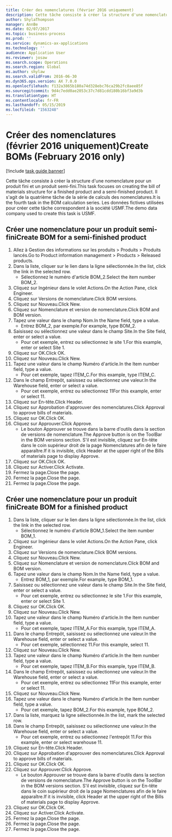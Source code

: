 ```yaml
---
title: Créer des nomenclatures (février 2016 uniquement)
description: Cette tâche consiste à créer la structure d'une nomenclature pour un produit fini et un produit semi-fini.
author: ShylaThompson
manager: AnnBe
ms.date: 02/07/2017
ms.topic: business-process
ms.prod: ''
ms.service: dynamics-ax-applications
ms.technology: ''
audience: Application User
ms.reviewer: josaw
ms.search.scope: Operations
ms.search.region: Global
ms.author: shylaw
ms.search.validFrom: 2016-06-30
ms.dyn365.ops.version: AX 7.0.0
ms.openlocfilehash: f132a3865b180a74d328ebc76ca29b2fc8aee85f
ms.sourcegitcommit: 9d4c7edd0ae2053c37c7d81cdd180b16bf3a9d3b
ms.translationtype: HT
ms.contentlocale: fr-FR
ms.lasthandoff: 05/15/2019
ms.locfileid: "1563248"
---
```

# <a name="create-boms-february-2016-only"></a><span data-ttu-id="be518-103">Créer des nomenclatures (février 2016 uniquement)</span><span class="sxs-lookup"><span data-stu-id="be518-103">Create BOMs (February 2016 only)</span></span>

[!include [task guide banner](../../includes/task-guide-banner.md)]

<span data-ttu-id="be518-104">Cette tâche consiste à créer la structure d'une nomenclature pour un produit fini et un produit semi-fini.</span><span class="sxs-lookup"><span data-stu-id="be518-104">This task focuses on creating the bill of materials structure for a finished product and a semi-finished product.</span></span> <span data-ttu-id="be518-105">Il s'agit de la quatrième tâche de la série de calculs des nomenclatures.</span><span class="sxs-lookup"><span data-stu-id="be518-105">It is the fourth task in the BOM calculation series.</span></span> <span data-ttu-id="be518-106">Les données fictives utilisées pour créer cette tâche correspondent à la société USMF.</span><span class="sxs-lookup"><span data-stu-id="be518-106">The demo data company used to create this task is USMF.</span></span>


## <a name="create-bom-for-a-semi-finished-product"></a><span data-ttu-id="be518-107">Créer une nomenclature pour un produit semi-fini</span><span class="sxs-lookup"><span data-stu-id="be518-107">Create BOM for a semi-finished product</span></span>
1. <span data-ttu-id="be518-108">Allez à Gestion des informations sur les produits > Produits > Produits lancés.</span><span class="sxs-lookup"><span data-stu-id="be518-108">Go to Product information management > Products > Released products.</span></span>
2. <span data-ttu-id="be518-109">Dans la liste, cliquer sur le lien dans la ligne sélectionnée.</span><span class="sxs-lookup"><span data-stu-id="be518-109">In the list, click the link in the selected row.</span></span>
    * <span data-ttu-id="be518-110">Sélectionnez le numéro d'article BOM_2.</span><span class="sxs-lookup"><span data-stu-id="be518-110">Select the item number BOM_2.</span></span>  
3. <span data-ttu-id="be518-111">Cliquez sur Ingénieur dans le volet Actions.</span><span class="sxs-lookup"><span data-stu-id="be518-111">On the Action Pane, click Engineer.</span></span>
4. <span data-ttu-id="be518-112">Cliquez sur Versions de nomenclature.</span><span class="sxs-lookup"><span data-stu-id="be518-112">Click BOM versions.</span></span>
5. <span data-ttu-id="be518-113">Cliquez sur Nouveau.</span><span class="sxs-lookup"><span data-stu-id="be518-113">Click New.</span></span>
6. <span data-ttu-id="be518-114">Cliquez sur Nomenclature et version de nomenclature.</span><span class="sxs-lookup"><span data-stu-id="be518-114">Click BOM and BOM version.</span></span>
7. <span data-ttu-id="be518-115">Tapez une valeur dans le champ Nom.</span><span class="sxs-lookup"><span data-stu-id="be518-115">In the Name field, type a value.</span></span>
    * <span data-ttu-id="be518-116">Entrez BOM_2, par exemple.</span><span class="sxs-lookup"><span data-stu-id="be518-116">For example, type BOM_2.</span></span>  
8. <span data-ttu-id="be518-117">Saisissez ou sélectionnez une valeur dans le champ Site.</span><span class="sxs-lookup"><span data-stu-id="be518-117">In the Site field, enter or select a value.</span></span>
    * <span data-ttu-id="be518-118">Pour cet exemple, entrez ou sélectionnez le site 1.</span><span class="sxs-lookup"><span data-stu-id="be518-118">For this example, enter or select Site 1.</span></span>  
9. <span data-ttu-id="be518-119">Cliquez sur OK.</span><span class="sxs-lookup"><span data-stu-id="be518-119">Click OK.</span></span>
10. <span data-ttu-id="be518-120">Cliquez sur Nouveau.</span><span class="sxs-lookup"><span data-stu-id="be518-120">Click New.</span></span>
11. <span data-ttu-id="be518-121">Tapez une valeur dans le champ Numéro d'article.</span><span class="sxs-lookup"><span data-stu-id="be518-121">In the Item number field, type a value.</span></span>
    * <span data-ttu-id="be518-122">Pour cet exemple, tapez ITEM_C.</span><span class="sxs-lookup"><span data-stu-id="be518-122">For this example, type ITEM_C.</span></span>  
12. <span data-ttu-id="be518-123">Dans le champ Entrepôt, saisissez ou sélectionnez une valeur.</span><span class="sxs-lookup"><span data-stu-id="be518-123">In the Warehouse field, enter or select a value.</span></span>
    * <span data-ttu-id="be518-124">Pour cet exemple, entrez ou sélectionnez 11</span><span class="sxs-lookup"><span data-stu-id="be518-124">For this example, enter or select 11.</span></span>  
13. <span data-ttu-id="be518-125">Cliquez sur En-tête.</span><span class="sxs-lookup"><span data-stu-id="be518-125">Click Header.</span></span>
14. <span data-ttu-id="be518-126">Cliquez sur Approbation d'approuver des nomenclatures.</span><span class="sxs-lookup"><span data-stu-id="be518-126">Click Approval to approve bills of materials.</span></span>
15. <span data-ttu-id="be518-127">Cliquez sur OK.</span><span class="sxs-lookup"><span data-stu-id="be518-127">Click OK.</span></span>
16. <span data-ttu-id="be518-128">Cliquez sur Approuver.</span><span class="sxs-lookup"><span data-stu-id="be518-128">Click Approve.</span></span>
    * <span data-ttu-id="be518-129">Le bouton Approuver se trouve dans la barre d'outils dans la section de versions de nomenclature.</span><span class="sxs-lookup"><span data-stu-id="be518-129">The Approve button is on the ToolBar in the  BOM versions section.</span></span> <span data-ttu-id="be518-130">S'il est invisible, cliquez sur En-tête dans le coin supérieur droit de la page Nomenclatures afin de le faire apparaître.</span><span class="sxs-lookup"><span data-stu-id="be518-130">If it is invisible, click Header at the upper right of the Bills of materials page to display Approve.</span></span>  
17. <span data-ttu-id="be518-131">Cliquez sur OK.</span><span class="sxs-lookup"><span data-stu-id="be518-131">Click OK.</span></span>
18. <span data-ttu-id="be518-132">Cliquez sur Activer.</span><span class="sxs-lookup"><span data-stu-id="be518-132">Click Activate.</span></span>
19. <span data-ttu-id="be518-133">Fermez la page.</span><span class="sxs-lookup"><span data-stu-id="be518-133">Close the page.</span></span>
20. <span data-ttu-id="be518-134">Fermez la page.</span><span class="sxs-lookup"><span data-stu-id="be518-134">Close the page.</span></span>
21. <span data-ttu-id="be518-135">Fermez la page.</span><span class="sxs-lookup"><span data-stu-id="be518-135">Close the page.</span></span>

## <a name="create-bom-for-a-finished-product"></a><span data-ttu-id="be518-136">Créer une nomenclature pour un produit fini</span><span class="sxs-lookup"><span data-stu-id="be518-136">Create BOM for a finished product</span></span>
1. <span data-ttu-id="be518-137">Dans la liste, cliquer sur le lien dans la ligne sélectionnée.</span><span class="sxs-lookup"><span data-stu-id="be518-137">In the list, click the link in the selected row.</span></span>
    * <span data-ttu-id="be518-138">Sélectionnez le numéro d'article BOM_1.</span><span class="sxs-lookup"><span data-stu-id="be518-138">Select the item number BOM_1.</span></span>  
2. <span data-ttu-id="be518-139">Cliquez sur Ingénieur dans le volet Actions.</span><span class="sxs-lookup"><span data-stu-id="be518-139">On the Action Pane, click Engineer.</span></span>
3. <span data-ttu-id="be518-140">Cliquez sur Versions de nomenclature.</span><span class="sxs-lookup"><span data-stu-id="be518-140">Click BOM versions.</span></span>
4. <span data-ttu-id="be518-141">Cliquez sur Nouveau.</span><span class="sxs-lookup"><span data-stu-id="be518-141">Click New.</span></span>
5. <span data-ttu-id="be518-142">Cliquez sur Nomenclature et version de nomenclature.</span><span class="sxs-lookup"><span data-stu-id="be518-142">Click BOM and BOM version.</span></span>
6. <span data-ttu-id="be518-143">Tapez une valeur dans le champ Nom.</span><span class="sxs-lookup"><span data-stu-id="be518-143">In the Name field, type a value.</span></span>
    * <span data-ttu-id="be518-144">Entrez BOM_1, par exemple.</span><span class="sxs-lookup"><span data-stu-id="be518-144">For example, type BOM_1.</span></span>  
7. <span data-ttu-id="be518-145">Saisissez ou sélectionnez une valeur dans le champ Site.</span><span class="sxs-lookup"><span data-stu-id="be518-145">In the Site field, enter or select a value.</span></span>
    * <span data-ttu-id="be518-146">Pour cet exemple, entrez ou sélectionnez le site 1.</span><span class="sxs-lookup"><span data-stu-id="be518-146">For this example, enter or select Site 1.</span></span>  
8. <span data-ttu-id="be518-147">Cliquez sur OK.</span><span class="sxs-lookup"><span data-stu-id="be518-147">Click OK.</span></span>
9. <span data-ttu-id="be518-148">Cliquez sur Nouveau.</span><span class="sxs-lookup"><span data-stu-id="be518-148">Click New.</span></span>
10. <span data-ttu-id="be518-149">Tapez une valeur dans le champ Numéro d'article.</span><span class="sxs-lookup"><span data-stu-id="be518-149">In the Item number field, type a value.</span></span>
    * <span data-ttu-id="be518-150">Pour cet exemple, tapez ITEM_A.</span><span class="sxs-lookup"><span data-stu-id="be518-150">For this example, type ITEM_A.</span></span>  
11. <span data-ttu-id="be518-151">Dans le champ Entrepôt, saisissez ou sélectionnez une valeur.</span><span class="sxs-lookup"><span data-stu-id="be518-151">In the Warehouse field, enter or select a value.</span></span>
    * <span data-ttu-id="be518-152">Pour cet exemple, sélectionnez 11.</span><span class="sxs-lookup"><span data-stu-id="be518-152">For this example, select 11.</span></span>  
12. <span data-ttu-id="be518-153">Cliquez sur Nouveau.</span><span class="sxs-lookup"><span data-stu-id="be518-153">Click New.</span></span>
13. <span data-ttu-id="be518-154">Tapez une valeur dans le champ Numéro d'article.</span><span class="sxs-lookup"><span data-stu-id="be518-154">In the Item number field, type a value.</span></span>
    * <span data-ttu-id="be518-155">Pour cet exemple, tapez ITEM_B.</span><span class="sxs-lookup"><span data-stu-id="be518-155">For this example, type ITEM_B.</span></span>  
14. <span data-ttu-id="be518-156">Dans le champ Entrepôt, saisissez ou sélectionnez une valeur.</span><span class="sxs-lookup"><span data-stu-id="be518-156">In the Warehouse field, enter or select a value.</span></span>
    * <span data-ttu-id="be518-157">Pour cet exemple, entrez ou sélectionnez 11</span><span class="sxs-lookup"><span data-stu-id="be518-157">For this example, enter or select 11.</span></span>  
15. <span data-ttu-id="be518-158">Cliquez sur Nouveau.</span><span class="sxs-lookup"><span data-stu-id="be518-158">Click New.</span></span>
16. <span data-ttu-id="be518-159">Tapez une valeur dans le champ Numéro d'article.</span><span class="sxs-lookup"><span data-stu-id="be518-159">In the Item number field, type a value.</span></span>
    * <span data-ttu-id="be518-160">Pour cet exemple, tapez BOM_2.</span><span class="sxs-lookup"><span data-stu-id="be518-160">For this example, type BOM_2.</span></span>  
17. <span data-ttu-id="be518-161">Dans la liste, marquez la ligne sélectionnée.</span><span class="sxs-lookup"><span data-stu-id="be518-161">In the list, mark the selected row.</span></span>
18. <span data-ttu-id="be518-162">Dans le champ Entrepôt, saisissez ou sélectionnez une valeur.</span><span class="sxs-lookup"><span data-stu-id="be518-162">In the Warehouse field, enter or select a value.</span></span>
    * <span data-ttu-id="be518-163">Pour cet exemple, entrez ou sélectionnez l'entrepôt 11.</span><span class="sxs-lookup"><span data-stu-id="be518-163">For this example, enter or select warehouse 11.</span></span>  
19. <span data-ttu-id="be518-164">Cliquez sur En-tête.</span><span class="sxs-lookup"><span data-stu-id="be518-164">Click Header.</span></span>
20. <span data-ttu-id="be518-165">Cliquez sur Approbation d'approuver des nomenclatures.</span><span class="sxs-lookup"><span data-stu-id="be518-165">Click Approval to approve bills of materials.</span></span>
21. <span data-ttu-id="be518-166">Cliquez sur OK.</span><span class="sxs-lookup"><span data-stu-id="be518-166">Click OK.</span></span>
22. <span data-ttu-id="be518-167">Cliquez sur Approuver.</span><span class="sxs-lookup"><span data-stu-id="be518-167">Click Approve.</span></span>
    * <span data-ttu-id="be518-168">Le bouton Approuver se trouve dans la barre d'outils dans la section de versions de nomenclature.</span><span class="sxs-lookup"><span data-stu-id="be518-168">The Approve button is on the ToolBar in the  BOM versions section.</span></span> <span data-ttu-id="be518-169">S'il est invisible, cliquez sur En-tête dans le coin supérieur droit de la page Nomenclatures afin de le faire apparaître.</span><span class="sxs-lookup"><span data-stu-id="be518-169">If it is invisible, click Header at the upper right of the Bills of materials page to display Approve.</span></span>  
23. <span data-ttu-id="be518-170">Cliquez sur OK.</span><span class="sxs-lookup"><span data-stu-id="be518-170">Click OK.</span></span>
24. <span data-ttu-id="be518-171">Cliquez sur Activer.</span><span class="sxs-lookup"><span data-stu-id="be518-171">Click Activate.</span></span>
25. <span data-ttu-id="be518-172">Fermez la page.</span><span class="sxs-lookup"><span data-stu-id="be518-172">Close the page.</span></span>
26. <span data-ttu-id="be518-173">Fermez la page.</span><span class="sxs-lookup"><span data-stu-id="be518-173">Close the page.</span></span>
27. <span data-ttu-id="be518-174">Fermez la page.</span><span class="sxs-lookup"><span data-stu-id="be518-174">Close the page.</span></span>

